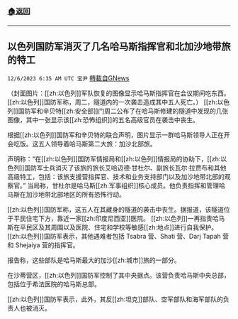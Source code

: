 ###  [:house:返回](README.md)
---


## 以色列国防军消灭了几名哈马斯指挥官和北加沙地带旅的特工
`12/6/2023 6:35 AM UTC 宝尹` [轉載自GNews](https://gnews.org/articles/2076699)

（封面图片：[[zh:以色列]]军队恢复的图像显示哈马斯指挥官在会议期间吃东西。[[zh:以色列]]国防军称，周二，隧道内的一次袭击造成其中五人死亡。）
[[zh:以色列]]国防军和辛贝特[[zh:安全部]]门周二公布了在哈马斯修建的隧道中发现的几张图像，其中一张显示该[[zh:恐怖组织]]的五名高级官员在袭击中丧生。

根据[[zh:以色列]]国防军和辛贝特的联合声明，图片显示一群哈马斯领导人正在开会吃饭。这五人领导着哈马斯第二大旅：加沙北部旅。

声明称：“在[[zh:以色列]]国防军情报局和[[zh:以色列]]情报局的协助下，[[zh:以色列]]国防军士兵消灭了该旅的旅长艾哈迈德·甘杜尔、副旅长瓦尔·拉贾布和其他高级特工，包括：该旅支援营指挥官、技术和业务支持部门以及加沙地带北部的观察官。”
当局称，甘杜尔是哈马斯[[zh:军事组织]]核心成员。他负责指挥和管理哈马斯在加沙地带北部地区的所有恐怖行动。

[[zh:以色列]]国防军称，这五人在其藏身的隧道的袭击中丧生。据报道，该隧道位于平民住宅下方，靠近一家[[zh:印度尼西亚]]医院。
[[zh:以色列]]一再指责哈马斯在平民区及其周围以及医院、住宅和学校等敏感[[zh:地点]]进行自我保护。
[[zh:以色列]]国防军表示，其他遇难者包括 Tsabra 营、Shati 营、Darj Tapah 营和 Shejaiya 营的指挥官。

报告称，这些部队是哈马斯最大的加沙[[zh:城市]]旅的一部分。

在沙蒂营区，[[zh:以色列]]国防军控制了其中央据点。该营负责哈马斯中央总部，包括位于希法医院的哈马斯总部。

[[zh:以色列]]国防军表示，此外，其反[[zh:坦克]]部队、空军部队和海军部队的负责人也被消灭。

